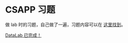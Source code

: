 # CSAPP 习题

做 lab 时的习题，自己做了一遍，习题内容可以在 [这里找到](http://csapp.cs.cmu.edu/)。

[DataLab 已完成！](https://github.com/cchen-hhz/csapp-work/tree/main/datalab-handout)

